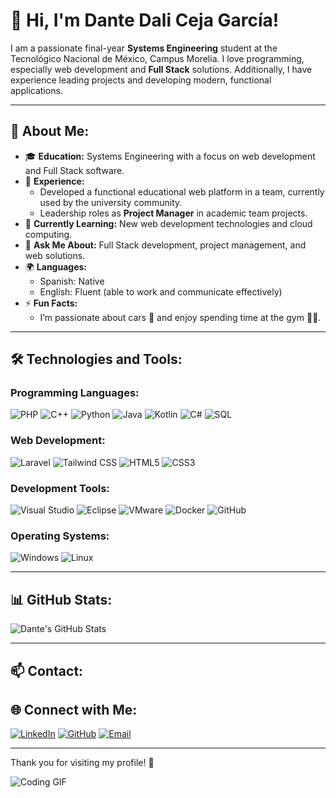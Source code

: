 # 👋 Hi, I'm Dante Dali Ceja García!

I am a passionate final-year **Systems Engineering** student at the Tecnológico Nacional de México, Campus Morelia. I love programming, especially web development and **Full Stack** solutions. Additionally, I have experience leading projects and developing modern, functional applications.

---

## 🚀 About Me:
- 🎓 **Education:** Systems Engineering with a focus on web development and Full Stack software.
- 💼 **Experience:** 
  - Developed a functional educational web platform in a team, currently used by the university community.
  - Leadership roles as **Project Manager** in academic team projects.
- 🌱 **Currently Learning:** New web development technologies and cloud computing.
- 💬 **Ask Me About:** Full Stack development, project management, and web solutions.
- 🌍 **Languages:** 
  - Spanish: Native  
  - English: Fluent (able to work and communicate effectively)
- ⚡ **Fun Facts:** 
  - I’m passionate about cars 🚗 and enjoy spending time at the gym 🏋️‍♂️.

---

## 🛠️ Technologies and Tools:
### Programming Languages:
![PHP](https://img.shields.io/badge/PHP-777BB4?style=for-the-badge&logo=php&logoColor=white)
![C++](https://img.shields.io/badge/C++-00599C?style=for-the-badge&logo=cplusplus&logoColor=white)
![Python](https://img.shields.io/badge/Python-3776AB?style=for-the-badge&logo=python&logoColor=white)
![Java](https://img.shields.io/badge/Java-007396?style=for-the-badge&logo=java&logoColor=white)
![Kotlin](https://img.shields.io/badge/Kotlin-0095D5?style=for-the-badge&logo=kotlin&logoColor=white)
![C#](https://img.shields.io/badge/C%23-239120?style=for-the-badge&logo=csharp&logoColor=white)
![SQL](https://img.shields.io/badge/SQL-CC2927?style=for-the-badge&logo=microsoftsqlserver&logoColor=white)

### Web Development:
![Laravel](https://img.shields.io/badge/Laravel-FF2D20?style=for-the-badge&logo=laravel&logoColor=white)
![Tailwind CSS](https://img.shields.io/badge/Tailwind_CSS-38B2AC?style=for-the-badge&logo=tailwind-css&logoColor=white)
![HTML5](https://img.shields.io/badge/HTML5-E34F26?style=for-the-badge&logo=html5&logoColor=white)
![CSS3](https://img.shields.io/badge/CSS3-1572B6?style=for-the-badge&logo=css3&logoColor=white)

### Development Tools:
![Visual Studio](https://img.shields.io/badge/Visual%20Studio-5C2D91?style=for-the-badge&logo=visualstudio&logoColor=white)
![Eclipse](https://img.shields.io/badge/Eclipse-2C2255?style=for-the-badge&logo=eclipse&logoColor=white)
![VMware](https://img.shields.io/badge/VMware-607078?style=for-the-badge&logo=vmware&logoColor=white)
![Docker](https://img.shields.io/badge/Docker-2496ED?style=for-the-badge&logo=docker&logoColor=white)
![GitHub](https://img.shields.io/badge/GitHub-181717?style=for-the-badge&logo=github&logoColor=white)

### Operating Systems:
![Windows](https://img.shields.io/badge/Windows-0078D6?style=for-the-badge&logo=windows&logoColor=white)
![Linux](https://img.shields.io/badge/Linux-FCC624?style=for-the-badge&logo=linux&logoColor=black)

---

## 📊 GitHub Stats:
![Dante's GitHub Stats](https://github-readme-stats.vercel.app/api?username=DANTECEJA&show_icons=true&theme=radical)

---

## 📫 Contact:
## 🌐 Connect with Me:
[![LinkedIn](https://img.shields.io/badge/LinkedIn-0077B5?style=for-the-badge&logo=linkedin&logoColor=white)](https://www.linkedin.com/in/dante-dali-ceja-garcia-b136ba269/)
[![GitHub](https://img.shields.io/badge/GitHub-181717?style=for-the-badge&logo=github&logoColor=white)](https://github.com/DANTECEJA)
[![Email](https://img.shields.io/badge/Email-D14836?style=for-the-badge&logo=gmail&logoColor=white)](mailto:cejadali@hotmail.com)

---

Thank you for visiting my profile! 🚀

![Coding GIF](https://media.giphy.com/media/qgQUggAC3Pfv687qPC/giphy.gif)
